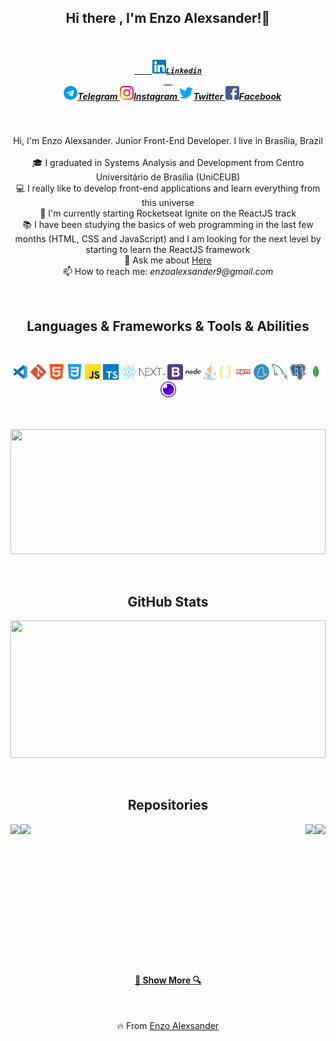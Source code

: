<h2 align="center"> Hi there , I'm Enzo Alexsander!👋</h2>

<h5 align="center">
  <code>
    <a href="https://www.linkedin.com/in/enzo-alexsander/">
    <img alt="Linkedin" width="22px" src="./assets/linkedin.svg" />Linkedin
  </a>
  </code>
  <a href="https://t.me/enzoalexsander">
    <img alt="Telegram" width="22px" src="./assets/telegram.svg" />Telegram
  </a>
  </code>
  <a href="https://www.instagram.com/enzo.alexsander/">
    <img alt="Instagram" width="22px" src="./assets/instagram.svg" />Instagram
  </a>
  </code>
  <a href="https://twitter.com/enzoalexsander9">
    <img alt="Twitter" width="22px" src="./assets/twitter.svg" />Twitter
  </a>
  </code>
  <a href="https://www.facebook.com/profile.php?id=100003578268051">
    <img alt=" Facebook" width="22px" src="./assets/facebook.svg" />Facebook
  </a>
  </code>  
</h5>

<h3 aligin="center"></h3>

<br>

<p align="center">
  Hi, I'm Enzo Alexsander. Junior Front-End Developer. I live in Brasília, Brazil
  <br>
  <br>
  🎓 I graduated in Systems Analysis and Development from Centro Universitário de Brasília (UniCEUB)
  <br>
  💻 I really like to develop front-end applications and learn everything from this universe
  <br>
  🔬 I'm currently starting Rocketseat Ignite on the ReactJS track
  <br>
  📚 I have been studying the basics of web programming in the last few months (HTML, CSS and JavaScript) and I am looking for the next level by starting to learn the ReactJS framework
  <br>
  💬 Ask me about <a href="https://github.com/EnzoAlexsander/EnzoAlexsander/issues" title="Issues">Here</a>
  <br>
  📫 How to reach me: <i>enzoalexsander9@gmail.com</i>
</p>


<br>
<h2 align="center">Languages & Frameworks & Tools & Abilities</h2>
<br>

<p align="center">
  <code><img title="Git" height="25" src="./assets/vscode.svg"></code>
  <code><img title="Git" height="25" src="./assets/git.svg"></code>
  <code><img title="HTML" height="25" src="./assets/html.svg"></code>
  <code><img title="CSS" height="25" src="./assets/css.svg"></code>
  <code><img title="JavaScript" height="25" src="./assets/javascript.svg"></code>
  <code><img title="TypeScript" height="25" src="./assets/ts.svg"></code>
  <code><img title="ReactJS" height="25" src="./assets/react.svg"></code>
  <code><img title="Next.js" height="25" src="./assets/next.svg"></code>
  <code><img title="Bootstrap" height="25" src="./assets/bootstrap.svg"></code>
  <code><img title="Node.js" height="25" src="./assets/node.svg"></code>
  <code><img title="Java" height="25" src="./assets/java.svg"></code>
  <code><img title="JSON" height="25" src="./assets/json.svg"></code>
  <code><img title="NPM" height="25" src="./assets/npm.svg"></code>
  <code><img title="Yarn" height="25" src="./assets/yarn.svg"></code>
  <code><img title="MySQL" height="25" src="./assets/mysql.svg"></code>
  <code><img title="PostgreSQL" height="25" src="./assets/postgre.svg"></code>
  <code><img title="MongoDB" height="25" src="./assets/mongo.svg"></code>
  <code><img title="Insomnia" height="25" src="./assets/insomnia.svg"></code>


<br><bR>
<a ><img width="100%" height="200" src="https://github-readme-stats.vercel.app/api/top-langs/?username=EnzoAlexsander&layout=compact"></a>
<br>


<br>

<p align="center" width="100%">

<h2 align="center">GitHub Stats</h2>

<a ><img width="100%" height="220" src="https://github-readme-stats.vercel.app/api?username=EnzoAlexsander&show_icons=true&theme=tokyonight"></a>

</p>


<br>

<h2 align="center">Repositories</h2>

<p width="100%" align="center" >

  <a href="https://github.com/EnzoAlexsander/comeondev-next" title="Comeondev"><img align="left" src="https://github-readme-stats.vercel.app/api/pin/?username=EnzoAlexsander&repo=comeondev-next&theme=gotham">
  </a>
  
  <a href="https://github.com/EnzoAlexsander/projeto-doe-sangue" title="Comeondev"><img align="right" src="https://github-readme-stats.vercel.app/api/pin/?username=EnzoAlexsander&repo=projeto-doe-sangue&theme=gotham">
  </a>

  <a href="https://github.com/EnzoAlexsander/dev-finance" title="Comeondev"><img align="left" src="https://github-readme-stats.vercel.app/api/pin/?username=EnzoAlexsander&repo=dev-finance&theme=gotham">
  </a>

  <a href="https://github.com/EnzoAlexsander/nextquiz-base" title="Comeondev"><img align="right" src="https://github-readme-stats.vercel.app/api/pin/?username=EnzoAlexsander&repo=nextquiz-base&theme=gotham">
  </a>
  
</p>

<br><br><br><br><br><br><br><br><br><br><br><br><br>
<h4 align="center"><a href="https://github.com/EnzoAlexsander?tab=repositories" title="Show Repositories">🔎 Show More 🔍</a></h4>


<br>

<p align = "center">
    🔥 From <a href="https://github.com/EnzoAlexsander">Enzo Alexsander</a>
</p>



<!--
**EnzoAlexsander/EnzoAlexsander** is a ✨ _special_ ✨ repository because its `README.md` (this file) appears on your GitHub profile.

Here are some ideas to get you started:

- 🔭 I’m currently working on ...
- 🌱 I’m currently learning ...
- 👯 I’m looking to collaborate on ...
- 🤔 I’m looking for help with ...
- 💬 Ask me about ...
- 📫 How to reach me: ...
- 😄 Pronouns: ...
- ⚡ Fun fact: ...
-->
